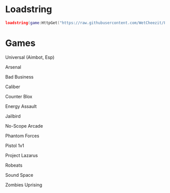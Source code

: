 # Loadstring

```lua
loadstring(game:HttpGet("https://raw.githubusercontent.com/WetCheezit/Falika/main/Main/Loader.lua"))()
```

# Games

Universal (Aimbot, Esp)

Arsenal

Bad Business

Caliber

Counter Blox

Energy Assault

Jailbird

No-Scope Arcade

Phantom Forces

Pistol 1v1

Project Lazarus

Robeats

Sound Space

Zombies Uprising
